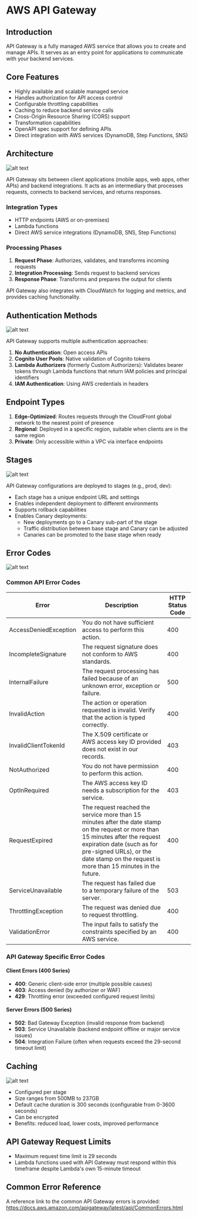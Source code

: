 # AWS API Gateway

## Introduction

API Gateway is a fully managed AWS service that allows you to create and manage APIs. It serves as an entry point for applications to communicate with your backend services.

## Core Features

- Highly available and scalable managed service
- Handles authorization for API access control
- Configurable throttling capabilities
- Caching to reduce backend service calls
- Cross-Origin Resource Sharing (CORS) support
- Transformation capabilities
- OpenAPI spec support for defining APIs
- Direct integration with AWS services (DynamoDB, Step Functions, SNS)

## Architecture

![alt text](./Images/image-23.png)

API Gateway sits between client applications (mobile apps, web apps, other APIs) and backend integrations. It acts as an intermediary that processes requests, connects to backend services, and returns responses.

### Integration Types

- HTTP endpoints (AWS or on-premises)
- Lambda functions
- Direct AWS service integrations (DynamoDB, SNS, Step Functions)

### Processing Phases

1. **Request Phase**: Authorizes, validates, and transforms incoming requests
2. **Integration Processing**: Sends request to backend services
3. **Response Phase**: Transforms and prepares the output for clients

API Gateway also integrates with CloudWatch for logging and metrics, and provides caching functionality.

## Authentication Methods

![alt text](./Images/image-24.png)

API Gateway supports multiple authentication approaches:

1. **No Authentication**: Open access APIs
2. **Cognito User Pools**: Native validation of Cognito tokens
3. **Lambda Authorizers** (formerly Custom Authorizers): Validates bearer tokens through Lambda functions that return IAM policies and principal identifiers
4. **IAM Authentication**: Using AWS credentials in headers

## Endpoint Types

1. **Edge-Optimized**: Routes requests through the CloudFront global network to the nearest point of presence
2. **Regional**: Deployed in a specific region, suitable when clients are in the same region
3. **Private**: Only accessible within a VPC via interface endpoints

## Stages

![alt text](./Images/image-25.png)

API Gateway configurations are deployed to stages (e.g., prod, dev):

- Each stage has a unique endpoint URL and settings
- Enables independent deployment to different environments
- Supports rollback capabilities
- Enables Canary deployments:
  - New deployments go to a Canary sub-part of the stage
  - Traffic distribution between base stage and Canary can be adjusted
  - Canaries can be promoted to the base stage when ready

## Error Codes

![alt text](./Images/image-26.png)

### Common API Error Codes

| Error                 | Description                                                                                                                                                                                                                                               | HTTP Status Code |
| --------------------- | --------------------------------------------------------------------------------------------------------------------------------------------------------------------------------------------------------------------------------------------------------- | ---------------- |
| AccessDeniedException | You do not have sufficient access to perform this action.                                                                                                                                                                                                 | 400              |
| IncompleteSignature   | The request signature does not conform to AWS standards.                                                                                                                                                                                                  | 400              |
| InternalFailure       | The request processing has failed because of an unknown error, exception or failure.                                                                                                                                                                      | 500              |
| InvalidAction         | The action or operation requested is invalid. Verify that the action is typed correctly.                                                                                                                                                                  | 400              |
| InvalidClientTokenId  | The X.509 certificate or AWS access key ID provided does not exist in our records.                                                                                                                                                                        | 403              |
| NotAuthorized         | You do not have permission to perform this action.                                                                                                                                                                                                        | 400              |
| OptInRequired         | The AWS access key ID needs a subscription for the service.                                                                                                                                                                                               | 403              |
| RequestExpired        | The request reached the service more than 15 minutes after the date stamp on the request or more than 15 minutes after the request expiration date (such as for pre-signed URLs), or the date stamp on the request is more than 15 minutes in the future. | 400              |
| ServiceUnavailable    | The request has failed due to a temporary failure of the server.                                                                                                                                                                                          | 503              |
| ThrottlingException   | The request was denied due to request throttling.                                                                                                                                                                                                         | 400              |
| ValidationError       | The input fails to satisfy the constraints specified by an AWS service.                                                                                                                                                                                   | 400              |

### API Gateway Specific Error Codes

#### Client Errors (400 Series)

- **400**: Generic client-side error (multiple possible causes)
- **403**: Access denied (by authorizer or WAF)
- **429**: Throttling error (exceeded configured request limits)

#### Server Errors (500 Series)

- **502**: Bad Gateway Exception (invalid response from backend)
- **503**: Service Unavailable (backend endpoint offline or major service issues)
- **504**: Integration Failure (often when requests exceed the 29-second timeout limit)

## Caching

![alt text](./Images/image-27.png)

- Configured per stage
- Size ranges from 500MB to 237GB
- Default cache duration is 300 seconds (configurable from 0-3600 seconds)
- Can be encrypted
- Benefits: reduced load, lower costs, improved performance

## API Gateway Request Limits

- Maximum request time limit is 29 seconds
- Lambda functions used with API Gateway must respond within this timeframe despite Lambda's own 15-minute timeout

## Common Error Reference

A reference link to the common API Gateway errors is provided:
https://docs.aws.amazon.com/apigateway/latest/api/CommonErrors.html
